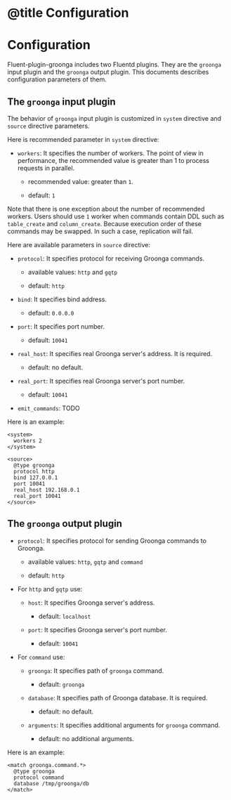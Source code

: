 # @title Configuration

# Configuration

Fluent-plugin-groonga includes two Fluentd plugins. They are the
`groonga` input plugin and the `groonga` output plugin. This documents
describes configuration parameters of them.

## The `groonga` input plugin

The behavior of `groonga` input plugin is customized in `system`
directive and `source` directive parameters.

Here is recommended parameter in `system` directive:

  * `workers`: It specifies the number of workers. The point of view
    in performance, the recommended value is greater than 1 to process
    requests in parallel.

    * recommended value: greater than `1`.

    * default: `1`

Note that there is one exception about the number of recommended
workers. Users should use `1` worker when commands contain DDL such as
`table_create` and `column_create`. Because execution order of these
commands may be swapped. In such a case, replication will fail.

Here are available parameters in `source` directive:

  * `protocol`: It specifies protocol for receiving Groonga commands.

    * available values: `http` and `gqtp`

    * default: `http`

  * `bind`: It specifies bind address.

    * default: `0.0.0.0`

  * `port`: It specifies port number.

    * default: `10041`

  * `real_host`: It specifies real Groonga server's address. It is required.

    * default: no default.

  * `real_port`: It specifies real Groonga server's port number.

    * default: `10041`

  * `emit_commands`: TODO

Here is an example:

    <system>
      workers 2
    </system>

    <source>
      @type groonga
      protocol http
      bind 127.0.0.1
      port 10041
      real_host 192.168.0.1
      real_port 10041
    </source>

## The `groonga` output plugin

  * `protocol`: It specifies protocol for sending Groonga commands to Groonga.

    * available values: `http`, `gqtp` and `command`

    * default: `http`

  * For `http` and `gqtp` use:

    * `host`: It specifies Groonga server's address.

      * default: `localhost`

    * `port`: It specifies Groonga server's port number.

      * default: `10041`

  * For `command` use:

    * `groonga`: It specifies path of `groonga` command.

      * default: `groonga`

    * `database`: It specifies path of Groonga database. It is required.

      * default: no default.

    * `arguments`: It specifies additional arguments for `groonga` command.

      * default: no additional arguments.

Here is an example:

    <match groonga.command.*>
      @type groonga
      protocol command
      database /tmp/groonga/db
    </match>
